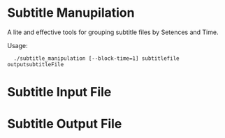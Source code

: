 # Subtitle Manupilation

A lite and effective tools for grouping subtitle files by Setences and Time.

Usage:

      ./subtitle_manipulation [--block-time=1] subtitlefile outputsubtitleFile

# Subtitle Input File 

# Subtitle Output File


